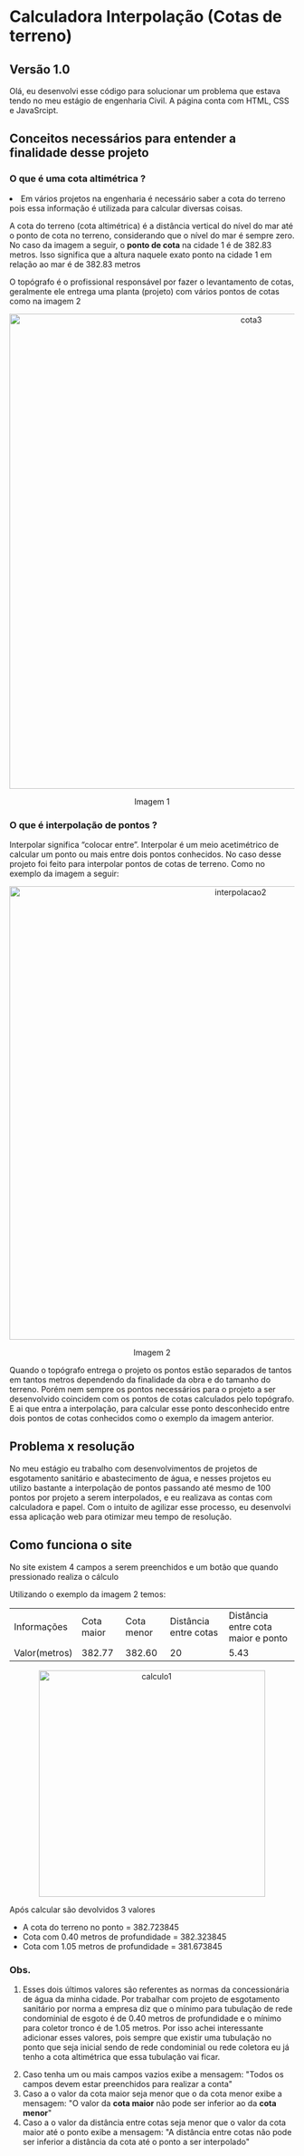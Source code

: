 <h1>Calculadora Interpolação (Cotas de terreno)</h1>
<h2>Versão 1.0</h2>

<p>Olá, eu desenvolvi esse código para solucionar um problema que estava tendo no meu estágio de engenharia Civil. A página conta com HTML, CSS e JavaSrcipt.</p>

<h2>Conceitos necessários para entender a finalidade desse projeto</h2>

<h3>O que é uma cota altimétrica ?</h3>

<li>Em vários projetos na engenharia é necessário saber a cota do terreno pois essa informação é utilizada para calcular diversas coisas.</li>

<p>A cota do terreno (cota altimétrica) é a distância vertical do nível do mar até o ponto de cota no terreno, considerando que o nível do mar é sempre zero.
No caso da imagem a seguir, o <b>ponto de cota</b> na cidade 1 é de 382.83 metros. Isso significa que a altura naquele exato ponto na cidade 1 em relação ao mar
é de 382.83 metros</p>

<p>O topógrafo é o profissional responsável por fazer o levantamento de cotas, geralmente ele entrega uma planta (projeto) com vários pontos de cotas como na imagem 2</p>

<div align="center">
  <img width="839" alt="cota3" src="https://user-images.githubusercontent.com/98619044/162107676-5ce117d7-0a42-435e-b25a-a16bebe6f94d.png">
  <p>Imagem 1</p>
</div>

<h3>O que é interpolação de pontos ?</h3>

<p>Interpolar significa “colocar entre”. Interpolar é um meio acetimétrico de calcular um ponto ou mais entre dois pontos conhecidos. No caso desse projeto foi feito para interpolar pontos de cotas de terreno. Como no exemplo da imagem a seguir:</p>

<div align="center">
<img width="801" alt="interpolacao2" src="https://user-images.githubusercontent.com/98619044/162115653-9745696a-dbab-48a1-b9ee-5242e9b2d63e.png">
   <p>Imagem 2</p>
</div>

<p>Quando o topógrafo entrega o projeto os pontos estão separados de tantos em tantos metros dependendo da finalidade da obra e do tamanho do terreno. Porém nem sempre os pontos necessários para o projeto a ser desenvolvido coincidem com os pontos de cotas calculados pelo topógrafo. E ai que entra a interpolação, para calcular esse ponto desconhecido entre dois pontos de cotas conhecidos como o exemplo da imagem anterior.</p>

<h2>Problema x resolução</h2>

<p>No meu estágio eu trabalho com desenvolvimentos de projetos de esgotamento sanitário e abastecimento de água, e nesses projetos eu utilizo bastante a interpolação de pontos passando até mesmo de 100 pontos por projeto a serem interpolados, e eu realizava as contas com calculadora e papel. Com o intuito de agilizar esse processo, eu desenvolvi essa aplicação web para otimizar meu tempo de resolução.</p>

<h2>Como funciona o site</h2>
<p>No site existem 4 campos a serem preenchidos e um botão que quando pressionado realiza o cálculo</p>
<p>Utilizando o exemplo da imagem 2 temos:</p>
<div align="center">
<table>
	<tr> 
		<td>Informações</td>
    <td>Cota maior</td>
    <td>Cota menor</td>
    <td>Distância entre cotas</td> 
    <td>Distância entre cota maior e ponto</td> 
	</tr>
  <tr> 
		<td>Valor(metros)</td>
    <td>382.77</td>
    <td>382.60</td>
    <td>20</td> 
    <td>5.43</td> 
	</tr>
</table>
</div>

<div align="center">
<img width="400" alt="calculo1" src="https://user-images.githubusercontent.com/98619044/162193778-69243c72-5700-44bb-aeb4-bbd9b3cfc5a2.png">
</div>

<p>Após calcular são devolvidos 3 valores</p>
<ul>
  <li>A cota do terreno no ponto = 382.723845</li>
  <li>Cota com 0.40 metros de profundidade = 382.323845</li>
  <li>Cota com 1.05 metros de profundidade = 381.673845</li>
</ul>
<h3>Obs.</h3>
<ol>
  <li>
  <p>Esses dois últimos valores são referentes as normas da concessionária de água da minha cidade. Por trabalhar com projeto de esgotamento sanitário por norma a   empresa diz que o mínimo para tubulação de rede condominial de esgoto é de 0.40 metros de profundidade e o mínimo para coletor tronco é de 1.05 metros. Por isso   achei interessante adicionar esses valores, pois sempre que existir uma tubulação no ponto que seja inicial sendo de rede condominial ou rede coletora eu já       tenho a cota altimétrica que essa tubulação vai ficar.</p>
  </li>
  <li>Caso tenha um ou mais campos vazios exibe a mensagem: "Todos os campos devem estar preenchidos para realizar a conta"</li>
  <li>Caso a o valor da cota maior seja menor que o da cota menor exibe a mensagem: "O valor da <b>cota  maior</b> não pode ser inferior ao da <b>cota menor</b>"     </li>
  <li>Caso a o valor da distância entre cotas seja menor que o valor da cota maior até o ponto exibe a mensagem: "A distância entre cotas não pode ser inferior a     distância da cota até o ponto a ser interpolado"
  </li>
</ol>
  
